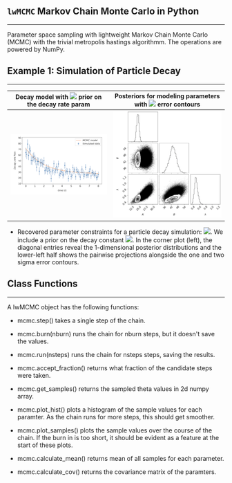 ## `lwMCMC` Markov Chain Monte Carlo in Python

---

Parameter space sampling with lightweight Markov Chain Monte Carlo (MCMC) with the trivial metropolis hastings algorithmm. The operations are powered by NumPy. 


## Example 1: Simulation of Particle Decay

---

Decay model with <img src="https://render.githubusercontent.com/render/math?math=\lambda"> prior on the decay rate param | Posteriors for modeling parameters with <img src="https://render.githubusercontent.com/render/math?math=\sigma"> error contours 
:-------------------------------------------:|:------------------------------:
![](examples/data/scatter.png) | ![](examples/data/corners.png)

* Recovered parameter constraints for a particle decay simulation: <img src="https://render.githubusercontent.com/render/math?math=\R(t) = A + B e^{-\lambda t}">. We include a prior on the decay constant <img src="https://render.githubusercontent.com/render/math?math=\lambda">. In the corner plot (left), the diagonal entries reveal the 1-dimensional posterior distributions and the lower-left half shows the pairwise projections alongside the one and two sigma error contours. 

## Class Functions 

---

A lwMCMC object has the following functions:
        
* mcmc.step() takes a single step of the chain.

* mcmc.burn(nburn) runs the chain for nburn steps, but it doesn't save
            the values.

* mcmc.run(nsteps) runs the chain for nsteps steps, saving the results.

* mcmc.accept_fraction() returns what fraction of the candidate steps
            were taken.

* mcmc.get_samples() returns the sampled theta values in 2d numpy array.
* mcmc.plot_hist() plots a histogram of the sample values for each
            paramter.  As the chain runs for more steps, this should get
            smoother.
        
* mcmc.plot_samples() plots the sample values over the course of the 
            chain.  If the burn in is too short, it should be evident as a
            feature at the start of these plots.
    
* mcmc.calculate_mean() returns mean of all samples for each parameter.
* mcmc.calculate_cov() returns the covariance matrix of the paramters.
